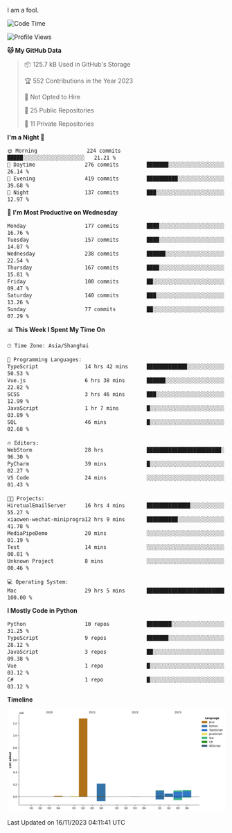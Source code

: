 I am a fool.

<!--START_SECTION:waka-->
![Code Time](http://img.shields.io/badge/Code%20Time-894%20hrs%2038%20mins-blue)

![Profile Views](http://img.shields.io/badge/Profile%20Views-4-blue)

**🐱 My GitHub Data** 

> 📦 125.7 kB Used in GitHub's Storage 
 > 
> 🏆 552 Contributions in the Year 2023
 > 
> 🚫 Not Opted to Hire
 > 
> 📜 25 Public Repositories 
 > 
> 🔑 11 Private Repositories 
 > 
**I'm a Night 🦉** 

```text
🌞 Morning                224 commits         █████░░░░░░░░░░░░░░░░░░░░   21.21 % 
🌆 Daytime                276 commits         ███████░░░░░░░░░░░░░░░░░░   26.14 % 
🌃 Evening                419 commits         ██████████░░░░░░░░░░░░░░░   39.68 % 
🌙 Night                  137 commits         ███░░░░░░░░░░░░░░░░░░░░░░   12.97 % 
```
📅 **I'm Most Productive on Wednesday** 

```text
Monday                   177 commits         ████░░░░░░░░░░░░░░░░░░░░░   16.76 % 
Tuesday                  157 commits         ████░░░░░░░░░░░░░░░░░░░░░   14.87 % 
Wednesday                238 commits         ██████░░░░░░░░░░░░░░░░░░░   22.54 % 
Thursday                 167 commits         ████░░░░░░░░░░░░░░░░░░░░░   15.81 % 
Friday                   100 commits         ██░░░░░░░░░░░░░░░░░░░░░░░   09.47 % 
Saturday                 140 commits         ███░░░░░░░░░░░░░░░░░░░░░░   13.26 % 
Sunday                   77 commits          ██░░░░░░░░░░░░░░░░░░░░░░░   07.29 % 
```


📊 **This Week I Spent My Time On** 

```text
🕑︎ Time Zone: Asia/Shanghai

💬 Programming Languages: 
TypeScript               14 hrs 42 mins      █████████████░░░░░░░░░░░░   50.53 % 
Vue.js                   6 hrs 38 mins       ██████░░░░░░░░░░░░░░░░░░░   22.82 % 
SCSS                     3 hrs 46 mins       ███░░░░░░░░░░░░░░░░░░░░░░   12.99 % 
JavaScript               1 hr 7 mins         █░░░░░░░░░░░░░░░░░░░░░░░░   03.89 % 
SQL                      46 mins             █░░░░░░░░░░░░░░░░░░░░░░░░   02.68 % 

🔥 Editors: 
WebStorm                 28 hrs              ████████████████████████░   96.30 % 
PyCharm                  39 mins             █░░░░░░░░░░░░░░░░░░░░░░░░   02.27 % 
VS Code                  24 mins             ░░░░░░░░░░░░░░░░░░░░░░░░░   01.43 % 

🐱‍💻 Projects: 
HiretualEmailServer      16 hrs 4 mins       ██████████████░░░░░░░░░░░   55.27 % 
xiaowen-wechat-miniprogra12 hrs 9 mins       ██████████░░░░░░░░░░░░░░░   41.78 % 
MediaPipeDemo            20 mins             ░░░░░░░░░░░░░░░░░░░░░░░░░   01.19 % 
Test                     14 mins             ░░░░░░░░░░░░░░░░░░░░░░░░░   00.81 % 
Unknown Project          8 mins              ░░░░░░░░░░░░░░░░░░░░░░░░░   00.46 % 

💻 Operating System: 
Mac                      29 hrs 5 mins       █████████████████████████   100.00 % 
```

**I Mostly Code in Python** 

```text
Python                   10 repos            ████████░░░░░░░░░░░░░░░░░   31.25 % 
TypeScript               9 repos             ███████░░░░░░░░░░░░░░░░░░   28.12 % 
JavaScript               3 repos             ██░░░░░░░░░░░░░░░░░░░░░░░   09.38 % 
Vue                      1 repo              █░░░░░░░░░░░░░░░░░░░░░░░░   03.12 % 
C#                       1 repo              █░░░░░░░░░░░░░░░░░░░░░░░░   03.12 % 
```



**Timeline**

![Lines of Code chart](https://raw.githubusercontent.com/VeejaLiu/VeejaLiu/master/assets/bar_graph.png)


 Last Updated on 16/11/2023 04:11:41 UTC
<!--END_SECTION:waka-->
